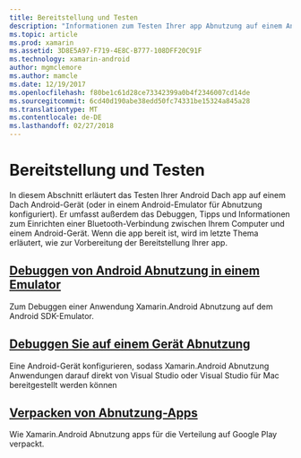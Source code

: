 ```yaml
---
title: Bereitstellung und Testen
description: "Informationen zum Testen Ihrer app Abnutzung auf einem Android-Gerät (oder -Emulator) und auf die Bereitstellung vorbereitet."
ms.topic: article
ms.prod: xamarin
ms.assetid: 3D8E5A97-F719-4E8C-B777-108DFF20C91F
ms.technology: xamarin-android
author: mgmclemore
ms.author: mamcle
ms.date: 12/19/2017
ms.openlocfilehash: f80be1c61d28ce73342399a0b4f2346007cd14de
ms.sourcegitcommit: 6cd40d190abe38edd50fc74331be15324a845a28
ms.translationtype: MT
ms.contentlocale: de-DE
ms.lasthandoff: 02/27/2018
---
```

# <a name="deployment-and-testing"></a>Bereitstellung und Testen

In diesem Abschnitt erläutert das Testen Ihrer Android Dach app auf einem Dach Android-Gerät (oder in einem Android-Emulator für Abnutzung konfiguriert). Er umfasst außerdem das Debuggen, Tipps und Informationen zum Einrichten einer Bluetooth-Verbindung zwischen Ihrem Computer und einem Android-Gerät.
Wenn die app bereit ist, wird im letzte Thema erläutert, wie zur Vorbereitung der Bereitstellung Ihrer app.

## <a name="debug-android-wear-on-an-emulatorandroidweardeploy-testdebug-on-emulatormd"></a>[Debuggen von Android Abnutzung in einem Emulator](~/android/wear/deploy-test/debug-on-emulator.md)

Zum Debuggen einer Anwendung Xamarin.Android Abnutzung auf dem Android SDK-Emulator.

## <a name="debug-on-a-wear-deviceandroidweardeploy-testdebug-on-devicemd"></a>[Debuggen Sie auf einem Gerät Abnutzung](~/android/wear/deploy-test/debug-on-device.md)

Eine Android-Gerät konfigurieren, sodass Xamarin.Android Abnutzung Anwendungen darauf direkt von Visual Studio oder Visual Studio für Mac bereitgestellt werden können

##  <a name="packaging-wear-appsandroidweardeploy-testpackagingmd"></a>[Verpacken von Abnutzung-Apps](~/android/wear/deploy-test/packaging.md)

Wie Xamarin.Android Abnutzung apps für die Verteilung auf Google Play verpackt.

